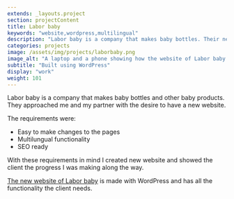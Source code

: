 ```yaml
---
extends: _layouts.project
section: projectContent
title: Labor baby
keywords: "website,wordpress,multilingual"
description: "Labor baby is a company that makes baby bottles. Their new website is made with WordPress, which satisfies their requirements."
categories: projects
image: /assets/img/projects/laborbaby.png
image_alt: "A laptop and a phone showing how the website of Labor baby looks like on those devices"
subtitle: "Built using WordPress"
display: "work"
weight: 101
---
```


Labor baby is a company that makes baby bottles and other baby products. They approached me and my partner with the desire to have a new website.

The requirements were:

- Easy to make changes to the pages
- Multilungual functionality
- SEO ready

With these requirements in mind I created new website and showed the client the progress I was making along the way.

<a href="https://www.laborbaby.it/" target="_blank">The new website of Labor baby</a> is made with WordPress and has all the functionality the client needs.